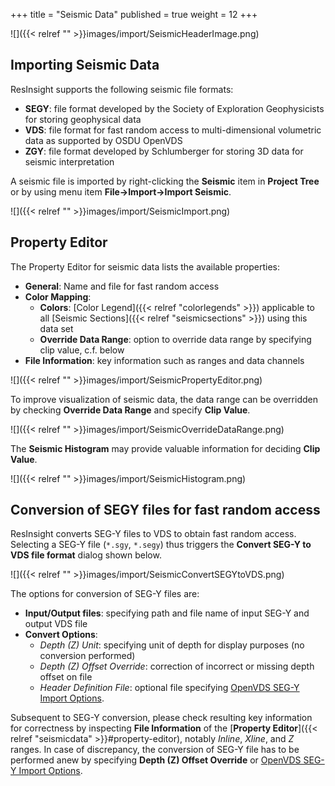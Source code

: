 +++
title = "Seismic Data"
published = true
weight = 12
+++

![]({{< relref "" >}}images/import/SeismicHeaderImage.png)

## Importing Seismic Data 
ResInsight supports the following seismic file formats:

- **SEGY**: file format developed by the Society of Exploration Geophysicists for storing geophysical data
- **VDS**: file format for fast random access to multi-dimensional volumetric data as supported by OSDU OpenVDS
- **ZGY**:  file format developed by Schlumberger for storing 3D data for seismic interpretation

A seismic file is imported by right-clicking the **Seismic** item in **Project Tree** or by using menu item **File->Import->Import Seismic**. 

![]({{< relref "" >}}images/import/SeismicImport.png)


## Property Editor
The Property Editor for seismic data lists the available properties:
- **General**: Name and file for fast random access
- **Color Mapping**: 
  - **Colors**: [Color Legend]({{< relref "colorlegends" >}}) applicable to all [Seismic Sections]({{< relref "seismicsections" >}}) using this data set 
  - **Override Data Range**: option to override data range by specifying clip value, c.f. below
- **File Information**: key information such as ranges and data channels 

![]({{< relref "" >}}images/import/SeismicPropertyEditor.png)

To improve visualization of seismic data, the data range can be overridden by checking **Override Data Range** and specify **Clip Value**.

![]({{< relref "" >}}images/import/SeismicOverrideDataRange.png)

The **Seismic Histogram** may provide valuable information for deciding **Clip Value**.

![]({{< relref "" >}}images/import/SeismicHistogram.png)


## Conversion of SEGY files for fast random access
ResInsight converts SEG-Y files to VDS to obtain fast random access.
Selecting a SEG-Y file (`*.sgy`, `*.segy`) thus triggers the **Convert SEG-Y to VDS file format** dialog shown below.

![]({{< relref "" >}}images/import/SeismicConvertSEGYtoVDS.png)

The options for conversion of SEG-Y files are:

- **Input/Output files**: specifying path and file name of input SEG-Y and output VDS file
- **Convert Options**: 
  - *Depth (Z) Unit*: specifying unit of depth for display purposes (no conversion performed)
  - *Depth (Z) Offset Override*: correction of incorrect or missing depth offset on file 
  - *Header Definition File*: optional file specifying [OpenVDS SEG-Y Import Options](https://osdu.pages.opengroup.org/platform/domain-data-mgmt-services/seismic/open-vds/tools/SEGYImport/README.html).
  
Subsequent to SEG-Y conversion, please check resulting key information for correctness by inspecting **File Information** of the [**Property Editor**]({{< relref "seismicdata" >}}#property-editor), notably *Inline*, *Xline*, and *Z* ranges.
In case of discrepancy, the conversion of SEG-Y file has to be performed anew by specifying **Depth (Z) Offset Override** or [OpenVDS SEG-Y Import Options](https://osdu.pages.opengroup.org/platform/domain-data-mgmt-services/seismic/open-vds/tools/SEGYImport/README.html). 






